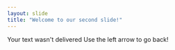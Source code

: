 ```yaml
---
layout: slide
title: "Welcome to our second slide!"
---
```

Your text wasn't delivered
Use the left arrow to go back!
